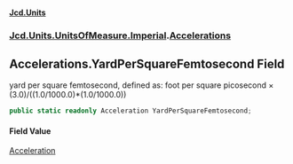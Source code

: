 #### [Jcd.Units](index.md 'index')
### [Jcd.Units.UnitsOfMeasure.Imperial](Jcd.Units.UnitsOfMeasure.Imperial.md 'Jcd.Units.UnitsOfMeasure.Imperial').[Accelerations](Accelerations.md 'Jcd.Units.UnitsOfMeasure.Imperial.Accelerations')

## Accelerations.YardPerSquareFemtosecond Field

yard per square femtosecond, defined as: foot per square picosecond × (3.0)/((1.0/1000.0)*(1.0/1000.0))

```csharp
public static readonly Acceleration YardPerSquareFemtosecond;
```

#### Field Value
[Acceleration](Acceleration.md 'Jcd.Units.UnitTypes.Acceleration')